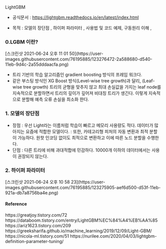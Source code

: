 LightGBM 

- 공식문서 : https://lightgbm.readthedocs.io/en/latest/index.html

- 목적 : 모델의 장단점 , 하이퍼 파라미터 , 사용법 및 코드 예제, 구동원리 이해 , 

<h3>0.LGBM 이란?</h3>
[스크린샷 2021-06-24 오후 11 01 50](https://user-images.githubusercontent.com/76195885/123276472-2a588680-d540-11eb-9d4c-2a55dddaacfa.png)

- 트리 기반의 학습 알고리즘인 gradient boosting 방식의 프레임 워크다. 
- 같은 부스팅 방식인 XG Boost 방식(Level-wise tree growth)과 달리,
(Leaf-wise tree growth) 트리의 균형을 맞추지 않고 최대 손실값을 가지는 leaf node를 지속적으로 분할하면서 트리의 깊이가 깊어져 비대칭 트리가 생긴다. 이렇게 지속적으로 분할해 예측 오류 손실을 최소화 한다.


<h3>1. 모델의 장단점</h3>

- 장점 
: 우선 Light라는 이름처럼 학습이 빠르고 메모리 사용량도 적다. 데이터가 많아지는 요즘에 적합한 모델이다. 
: 또한, 카테고리형 피처의 자동 변환과 최적 분할이 가능하다. 원핫 인코딩 없이도 최적으로 변환하고 이에 따른 노드 분할을 수행한다.
- 단점 
: 다른 트리에 비해 과대적합에 민감하다. 10000개 이하의 데이터에서는 사용이 권장되지 않는다.


<h3>2. 하이퍼 파라미터</h3>
[스크린샷 2021-06-24 오후 10 58 23](https://user-images.githubusercontent.com/76195885/123275905-aef6d500-d53f-11eb-921a-db7a8756ba4e.png)




<h4>Reference</h4>
https://greatjoy.tistory.com/72
https://databoom.tistory.com/entry/LightGBM%EC%84%A4%EB%AA%85
https://ariz1623.tistory.com/209
https://greeksharifa.github.io/machine_learning/2019/12/09/Light-GBM/
https://nicola-ml.tistory.com/51
https://nurilee.com/2020/04/03/lightgbm-definition-parameter-tuning/
